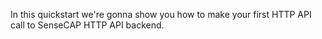 In this quickstart we're gonna show you how to make your first HTTP API call to SenseCAP HTTP API backend.